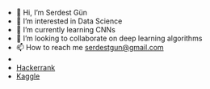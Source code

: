- 👋 Hi, I’m Serdest Gün
- 👀 I’m interested in Data Science
- 🌱 I’m currently learning CNNs
- 💞️ I’m looking to collaborate on deep learning algorithms
- 📫 How to reach me serdestgun@gmail.com
- 
- [Hackerrank](https://www.hackerrank.com/serdestgun)
- [Kaggle](https://www.kaggle.com/serdestgn)
